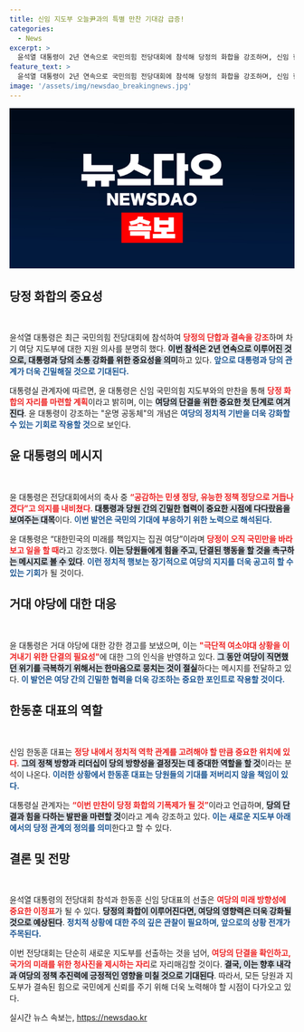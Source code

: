 ```yaml
---
title: 신임 지도부 오늘尹과의 특별 만찬 기대감 급증!
categories:
  - News
excerpt: >
  윤석열 대통령이 2년 연속으로 국민의힘 전당대회에 참석해 당정의 화합을 강조하며, 신임 한동훈 대표와의 원팀 정신을 다짐했다. 거대 야당과의 대치 속에서 단결된 힘이 필요하다고 역설한 그는, 민생 정당으로 거듭날 수 있도록 강한 지원을 약속했다.
feature_text: >
  윤석열 대통령이 2년 연속으로 국민의힘 전당대회에 참석해 당정의 화합을 강조하며, 신임 한동훈 대표와의 원팀 정신을 다짐했다. 거대 야당과의 대치 속에서 단결된 힘이 필요하다고 역설한 그는, 민생 정당으로 거듭날 수 있도록 강한 지원을 약속했다.
image: '/assets/img/newsdao_breakingnews.jpg'
---
```


<p><img src="/assets/img/newsdao_breakingnews.jpg" alt="bookingtag 속보" /></p>

<h2 data-ke-size="size26">당정 화합의 중요성</h2>

<p data-ke-size="size16">&nbsp;</p>

<p>윤석열 대통령은 최근 국민의힘 전당대회에 참석하여 <b><span style="color: #ee2323;">당정의 단합과 결속을 강조</span></b>하며 차기 여당 지도부에 대한 지원 의사를 분명히 했다. <b><span style="background-color: #21538527;">이번 참석은 2년 연속으로 이루어진 것으로, 대통령과 당의 소통 강화를 위한 중요성을 의미</span></b>하고 있다. <b><span style="color: #1a5490;">앞으로 대통령과 당의 관계가 더욱 긴밀해질 것으로 기대된다.</span></b> </p>

<p>대통령실 관계자에 따르면, 윤 대통령은 신임 국민의힘 지도부와의 만찬을 통해 <b><span style="color: #ee2323;">당정 화합의 자리를 마련할 계획</span></b>이라고 밝히며, 이는 <b><span style="background-color: #21538527;">여당의 단결을 위한 중요한 첫 단계로 여겨진다</span></b>. 윤 대통령이 강조하는 "운명 공동체"의 개념은 <b><span style="color: #1a5490;">여당의 정치적 기반을 더욱 강화할 수 있는 기회로 작용할 것</span></b>으로 보인다.</p>

<h2 data-ke-size="size26">윤 대통령의 메시지</h2>

<p data-ke-size="size16">&nbsp;</p>

<p>윤 대통령은 전당대회에서의 축사 중 <b><span style="color: #ee2323;">“공감하는 민생 정당, 유능한 정책 정당으로 거듭나겠다”고 의지를 내비쳤다</span></b>. <b><span style="background-color: #21538527;">대통령과 당원 간의 긴밀한 협력이 중요한 시점에 다다랐음을 보여주는 대목</span></b>이다. <b><span style="color: #1a5490;">이번 발언은 국민의 기대에 부응하기 위한 노력으로 해석된다.</span></b></p>

<p>윤 대통령은 “대한민국의 미래를 책임지는 집권 여당”이라며 <b><span style="color: #ee2323;">당정이 오직 국민만을 바라보고 일을 할 때</span></b>라고 강조했다. <b><span style="background-color: #21538527;">이는 당원들에게 힘을 주고, 단결된 행동을 할 것을 촉구하는 메시지로 볼 수 있다</span></b>. <b><span style="color: #1a5490;">이런 정치적 행보는 장기적으로 여당의 지지를 더욱 공고히 할 수 있는 기회</span></b>가 될 것이다.</p>

<h2 data-ke-size="size26">거대 야당에 대한 대응</h2>

<p data-ke-size="size16">&nbsp;</p>

<p>윤 대통령은 거대 야당에 대한 강한 경고를 보냈으며, 이는 <b><span style="color: #ee2323;">"극단적 여소야대 상황을 이겨내기 위한 단결의 필요성"</span></b>에 대한 그의 인식을 반영하고 있다. <b><span style="background-color: #21538527;">그 동안 여당이 직면했던 위기를 극복하기 위해서는 한마음으로 뭉치는 것이 절실</span></b>하다는 메시지를 전달하고 있다. <b><span style="color: #1a5490;">이 발언은 여당 간의 긴밀한 협력을 더욱 강조하는 중요한 포인트로 작용할 것이다.</span></b></p>

<h2 data-ke-size="size26">한동훈 대표의 역할</h2>

<p data-ke-size="size16">&nbsp;</p>

<p>신임 한동훈 대표는 <b><span style="color: #ee2323;">정당 내에서 정치적 역학 관계를 고려해야 할 만큼 중요한 위치에 있다</span></b>. <b><span style="background-color: #21538527;">그의 정책 방향과 리더십이 당의 방향성을 결정짓는 데 중대한 역할을 할 것</span></b>이라는 분석이 나온다. <b><span style="color: #1a5490;">이러한 상황에서 한동훈 대표는 당원들의 기대를 저버리지 않을 책임이 있다.</span></b> </p>

<p>대통령실 관계자는 <b><span style="color: #ee2323;">“이번 만찬이 당정 화합의 기폭제가 될 것”</span></b>이라고 언급하며, <b><span style="background-color: #21538527;">당의 단결과 힘을 다하는 발판을 마련할 것</span></b>이라고 계속 강조하고 있다. <b><span style="color: #1a5490;">이는 새로운 지도부 아래에서의 당정 관계의 정의를 의미</span></b>한다고 할 수 있다.</p>

<h2 data-ke-size="size26">결론 및 전망</h2>

<p data-ke-size="size16">&nbsp;</p>

<p>윤석열 대통령의 전당대회 참석과 한동훈 신임 당대표의 선출은 <b><span style="color: #ee2323;">여당의 미래 방향성에 중요한 이정표</span></b>가 될 수 있다. <b><span style="background-color: #21538527;">당정의 화합이 이루어진다면, 여당의 영향력은 더욱 강화될 것으로 예상된다</span></b>. <b><span style="color: #1a5490;">정치적 상황에 대한 주의 깊은 관찰이 필요하며, 앞으로의 상황 전개가 주목된다.</span></b> </p>

<p>이번 전당대회는 단순히 새로운 지도부를 선출하는 것을 넘어, <b><span style="color: #ee2323;">여당의 단결을 확인하고, 국가의 미래를 위한 청사진을 제시하는 자리</span></b>로 자리매김할 것이다. <b><span style="background-color: #21538527;">결국, 이는 향후 내각과 여당의 정책 추진력에 긍정적인 영향을 미칠 것으로 기대된다</span></b>. 따라서, 모든 당원과 지도부가 결속된 힘으로 국민에게 신뢰를 주기 위해 더욱 노력해야 할 시점이 다가오고 있다.</p>
실시간 뉴스 속보는, <a href="https://newsdao.kr" rel="dofollow">https://newsdao.kr</a>


